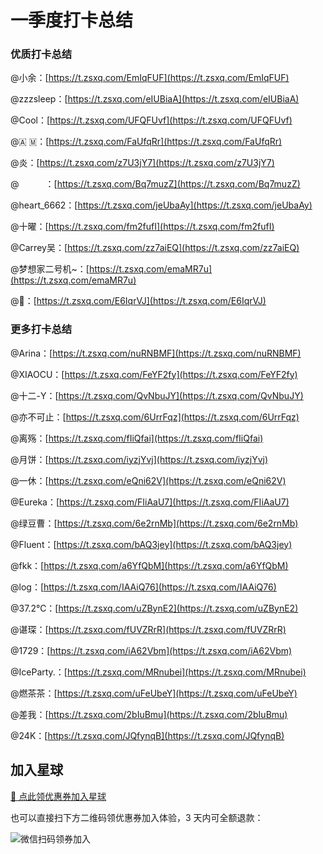 # 一季度打卡总结

### 优质打卡总结

@小余：[https://t.zsxq.com/EmIqFUF](https://t.zsxq.com/EmIqFUF)

@zzzsleep：[https://t.zsxq.com/eIUBiaA](https://t.zsxq.com/eIUBiaA)

@Cool：[https://t.zsxq.com/UFQFUvf](https://t.zsxq.com/UFQFUvf)

@🇦 🇲：[https://t.zsxq.com/FaUfqRr](https://t.zsxq.com/FaUfqRr)

@炎：[https://t.zsxq.com/z7U3jY7](https://t.zsxq.com/z7U3jY7)

@　　　：[https://t.zsxq.com/Bq7muzZ](https://t.zsxq.com/Bq7muzZ)

@heart_6662：[https://t.zsxq.com/jeUbaAy](https://t.zsxq.com/jeUbaAy)

@十曜：[https://t.zsxq.com/fm2fufI](https://t.zsxq.com/fm2fufI)

@Carrey吴：[https://t.zsxq.com/zz7aiEQ](https://t.zsxq.com/zz7aiEQ)

@梦想家二号机~：[https://t.zsxq.com/emaMR7u](https://t.zsxq.com/emaMR7u)

@🐔：[https://t.zsxq.com/E6IqrVJ](https://t.zsxq.com/E6IqrVJ)

### 更多打卡总结

@Arina：[https://t.zsxq.com/nuRNBMF](https://t.zsxq.com/nuRNBMF)

@XIAOCU：[https://t.zsxq.com/FeYF2fy](https://t.zsxq.com/FeYF2fy)

@十二-Y：[https://t.zsxq.com/QvNbuJY](https://t.zsxq.com/QvNbuJY)

@亦不可止：[https://t.zsxq.com/6UrrFqz](https://t.zsxq.com/6UrrFqz)

@离殇：[https://t.zsxq.com/fIiQfai](https://t.zsxq.com/fIiQfai)

@月饼：[https://t.zsxq.com/iyzjYvj](https://t.zsxq.com/iyzjYvj)

@一休：[https://t.zsxq.com/eQni62V](https://t.zsxq.com/eQni62V)

@Eureka：[https://t.zsxq.com/FIiAaU7](https://t.zsxq.com/FIiAaU7)

@绿豆曹：[https://t.zsxq.com/6e2rnMb](https://t.zsxq.com/6e2rnMb)

@Fluent：[https://t.zsxq.com/bAQ3jey](https://t.zsxq.com/bAQ3jey)

@fkk：[https://t.zsxq.com/a6YfQbM](https://t.zsxq.com/a6YfQbM)

@log：[https://t.zsxq.com/IAAiQ76](https://t.zsxq.com/IAAiQ76)

@37.2℃：[https://t.zsxq.com/uZBynE2](https://t.zsxq.com/uZBynE2)

@谌琛：[https://t.zsxq.com/fUVZRrR](https://t.zsxq.com/fUVZRrR)

@1729：[https://t.zsxq.com/iA62Vbm](https://t.zsxq.com/iA62Vbm)

@IceParty.：[https://t.zsxq.com/MRnubei](https://t.zsxq.com/MRnubei)

@燃茶茶：[https://t.zsxq.com/uFeUbeY](https://t.zsxq.com/uFeUbeY)

@差我：[https://t.zsxq.com/2bIuBmu](https://t.zsxq.com/2bIuBmu)

@24K：[https://t.zsxq.com/JQfynqB](https://t.zsxq.com/JQfynqB)



## 加入星球

[🧧 点此领优惠券加入星球](/加入星球.md)

也可以直接扫下方二维码领优惠券加入体验，3 天内可全额退款：

![微信扫码领券加入](https://xingqiu-tuchuang-1256524210.cos.ap-shanghai.myqcloud.com/1/%E6%98%9F%E7%90%83%E4%BC%98%E6%83%A0%E5%88%B8.png)
